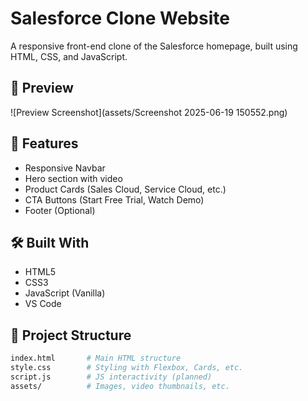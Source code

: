 # Salesforce Clone Website

A responsive front-end clone of the Salesforce homepage, built using HTML, CSS, and JavaScript.

## 📸 Preview

![Preview Screenshot](assets/Screenshot 2025-06-19 150552.png)

## 🚀 Features

- Responsive Navbar
- Hero section with video
- Product Cards (Sales Cloud, Service Cloud, etc.)
- CTA Buttons (Start Free Trial, Watch Demo)
- Footer (Optional)

## 🛠️ Built With

- HTML5
- CSS3
- JavaScript (Vanilla)
- VS Code

## 📂 Project Structure

```bash
index.html       # Main HTML structure
style.css        # Styling with Flexbox, Cards, etc.
script.js        # JS interactivity (planned)
assets/          # Images, video thumbnails, etc.
